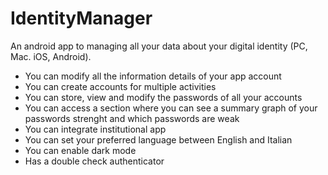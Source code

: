 # IdentityManager
An android app to managing all your data about your digital identity (PC, Mac. iOS, Android).

- You can modify all the information details of your app account
- You can create accounts for multiple activities
- You can store, view and modify the passwords of all your accounts
- You can access a section where you can see a summary graph of your passwords strenght and which passwords are weak
- You can integrate institutional app
- You can set your preferred language between English and Italian
- You can enable dark mode
- Has a double check authenticator
